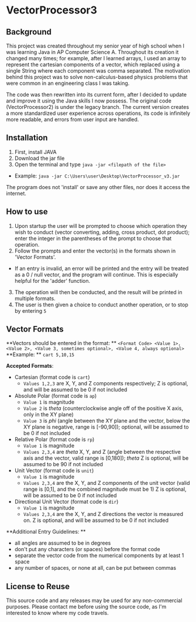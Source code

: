 # VectorProcessor3
## Background
This project was created throughout my senior year of high school when I was learning Java in AP Computer Science A. Throughout its creation it changed many times; for example, after I learned arrays, I used an array to represent the cartesian components of a vector, which replaced using a single String where each component was comma separated. The motivation behind this project was to solve non-calculus-based physics problems that were common in an engineering class I was taking. 

The code was then rewritten into its current form, after I decided to update and improve it using the Java skills I now possess. The original code (VectorProcessor2) is under the legacy branch. The current version creates a more standardized user experience across operations, its code is infinitely more readable, and errors from user input are handled.  

## Installation
1. First, install JAVA
2. Download the jar file
3. Open the terminal and type `java -jar <filepath of the file>`
  - Example: `java -jar C:\Users\user\Desktop\VectorProcessor_v3.jar`

The program does not 'install' or save any other files, nor does it access the internet.

## How to use
1. Upon startup the user will be prompted to choose which operation they wish to conduct (vector converting, adding, cross product, dot product); enter the integer in the parentheses of the prompt to choose that operation. 
2. Follow the prompts and enter the vector(s) in the formats shown in 'Vector Formats'. 
  - If an entry is invalid, an error will be printed and the entry will be treated as a 0 / null vector, and the program will continue. This is especially helpful for the 'adder' function.
3. The operation will then be conducted, and the result will be printed in multiple formats. 
4. The user is then given a choice to conduct another operation, or to stop by entering `5` 

## Vector Formats
**Vectors should be entered in the format: ** `<Format Code> <Value 1>, <Value 2>, <Value 3, sometimes optional>, <Value 4, always optional>`
**Example: ** `cart 5,10,15`

**Accepted Formats**:
- Cartesian (format code is `cart`)
  - `Values 1,2,3` are X, Y, and Z components respectively; Z is optional, and will be assumed to be 0 if not included
- Absolute Polar (format code is `ap`)
  - `Value 1` is magnitude
  - `Value 2` is _theta_ (counterclockwise angle off of the positive X axis, only in the XY plane)
  - `Value 3` is _phi_ (angle between the XY plane and the vector, below the XY plane is negative, range is [-90,90]); optional, will be assumed to be 0 if not included
- Relative Polar (format code is `rp`)
  - `Value 1` is magnitude
  - `Values 2,3,4` are _theta_ X, Y, and Z (angle between the respective axis and the vector, valid range is [0,180]); _theta_ Z is optional, will be assumed to be 90 if not included
- Unit Vector (format code is `unit`)
  - `Value 1` is magnitude
  - `Values 2,3,4` are the X, Y, and Z components of the unit vector (valid range is [0,1], and the combined magnitude must be 1) Z is optional, will be assumed to be 0 if not included
- Directional Unit Vector (format code is `dir`)
  - `Value 1` is magnitude
  - `Values 2,3,4` are the X, Y, and Z directions the vector is measured on. Z is optional, and will be assumed to be 0 if not included

**Additional Entry Guidelines: **
- all angles are assumed to be in degrees
- don't put any characters (or spaces) before the format code
- separate the vector code from the numerical components by at least 1 space
- any number of spaces, or none at all, can be put between commas

## License to Reuse
This source code and any releases may be used for any non-commercial purposes. Please contact me before using the source code, as I'm interested to know where my code travels.
